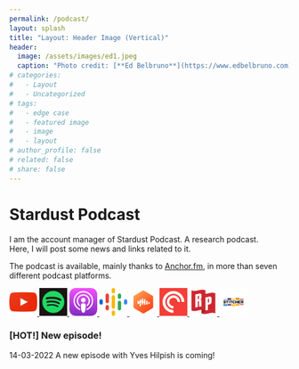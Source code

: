 ```yaml
---
permalink: /podcast/
layout: splash
title: "Layout: Header Image (Vertical)"
header:
  image: /assets/images/ed1.jpeg
  caption: "Photo credit: [**Ed Belbruno**](https://www.edbelbruno.com)"
# categories:
#   - Layout
#   - Uncategorized
# tags:
#   - edge case
#   - featured image
#   - image
#   - layout
# author_profile: false
# related: false
# share: false
---
```

# Stardust Podcast  
I am the account manager of Stardust Podcast. A research podcast.  
Here, I will post some news and links related to it.

The podcast is available, mainly thanks to [Anchor.fm](https://anchor.fm/stardust-podcast), in more than seven different podcast platforms.

<a href="https://www.youtube.com/watch?v=aBsqh9t2uOw&list=PLQIbxjHCZG-BUTCC5tdGUjtx23EQGebAw">
  <img src="/assets/images/p_logo/yt.png" alt="YT" style="height: 50px; width:50px;"/>
</a>
<a href="https://open.spotify.com/show/5sEto8EKtIeEC4QkgBYmPi?si=1e3e0a84c0f0406c">
  <img src="/assets/images/p_logo/spotlogo.png" alt="spotify" style="height: 50px; width:50px;"/>
</a>
<a href="https://podcasts.apple.com/us/podcast/stardust-podcast/id1610918573">
  <img src="/assets/images/p_logo/apppod.png" alt="apple_podcast" style="height: 50px; width:50px;"/> 
</a>
<a href="https://podcasts.google.com/feed/aHR0cHM6Ly9hbmNob3IuZm0vcy84NDU2MWNlMC9wb2RjYXN0L3Jzcw?sa=X&ved=0CAMQ9sEGahgKEwjI96TZgZP2AhUAAAAAHQAAAAAQ9AE">
  <img src="/assets/images/p_logo/g_pod.png" alt="g_pod" style="height: 50px; width:50px;"/>
</a>
<a href="https://castbox.fm/channel/Stardust-Podcast-id4802079?country=us">
  <img src="/assets/images/p_logo/unnamed.png" alt="castbox" style="height: 50px; width:50px;"/>
</a>
<a href="https://pca.st/skncyx05">
  <img src="/assets/images/p_logo/pocket.png" alt="p_casts" style="height: 50px; width:50px;"/>
</a>
<a href="https://radiopublic.com/stardust-podcast-WlmOoM">
  <img src="/assets/images/p_logo/rp.png" alt="rp" style="height: 50px; width:50px;"/>
</a>
<a href="https://www.stitcher.com/podcast/stardust-podcast">
  <img src="/assets/images/p_logo/stitcher.png" alt="stit" style="height: 50px; width:50px;"/> 
</a>

### [HOT!] New episode!
14-03-2022 A new episode with Yves Hilpish is coming!
